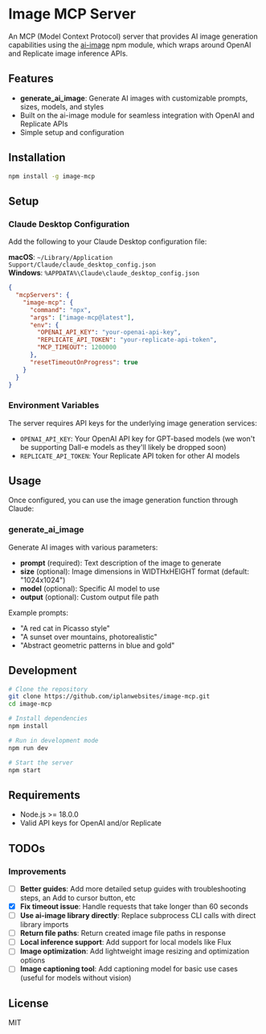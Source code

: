 # Image MCP Server

An MCP (Model Context Protocol) server that provides AI image generation capabilities using the [ai-image](https://www.npmjs.com/package/ai-image) npm module, which wraps around OpenAI and Replicate image inference APIs.

## Features

- **generate_ai_image**: Generate AI images with customizable prompts, sizes, models, and styles
- Built on the ai-image module for seamless integration with OpenAI and Replicate APIs
- Simple setup and configuration

## Installation

```bash
npm install -g image-mcp
```

## Setup

### Claude Desktop Configuration

Add the following to your Claude Desktop configuration file:

**macOS**: `~/Library/Application Support/Claude/claude_desktop_config.json`  
**Windows**: `%APPDATA%\Claude\claude_desktop_config.json`

```json
{
  "mcpServers": {
    "image-mcp": {
      "command": "npx",
      "args": ["image-mcp@latest"],
      "env": {
        "OPENAI_API_KEY": "your-openai-api-key",
        "REPLICATE_API_TOKEN": "your-replicate-api-token",
        "MCP_TIMEOUT": 1200000
      },
      "resetTimeoutOnProgress": true
    }
  }
}
```

### Environment Variables

The server requires API keys for the underlying image generation services:

- `OPENAI_API_KEY`: Your OpenAI API key for GPT-based models (we won't be supporting Dall-e models as they'll likely be dropped soon)
- `REPLICATE_API_TOKEN`: Your Replicate API token for other AI models

## Usage

Once configured, you can use the image generation function through Claude:

### generate_ai_image

Generate AI images with various parameters:

- **prompt** (required): Text description of the image to generate
- **size** (optional): Image dimensions in WIDTHxHEIGHT format (default: "1024x1024")
- **model** (optional): Specific AI model to use
- **output** (optional): Custom output file path

Example prompts:

- "A red cat in Picasso style"
- "A sunset over mountains, photorealistic"
- "Abstract geometric patterns in blue and gold"

## Development

```bash
# Clone the repository
git clone https://github.com/iplanwebsites/image-mcp.git
cd image-mcp

# Install dependencies
npm install

# Run in development mode
npm run dev

# Start the server
npm start
```

## Requirements

- Node.js >= 18.0.0
- Valid API keys for OpenAI and/or Replicate

## TODOs

### Improvements

- [ ] **Better guides**: Add more detailed setup guides with troubleshooting steps, an Add to cursor button, etc
- [x] **Fix timeout issue**: Handle requests that take longer than 60 seconds
- [ ] **Use ai-image library directly**: Replace subprocess CLI calls with direct library imports
- [ ] **Return file paths**: Return created image file paths in response
- [ ] **Local inference support**: Add support for local models like Flux
- [ ] **Image optimization**: Add lightweight image resizing and optimization options
- [ ] **Image captioning tool**: Add captioning model for basic use cases (useful for models without vision)

## License

MIT
